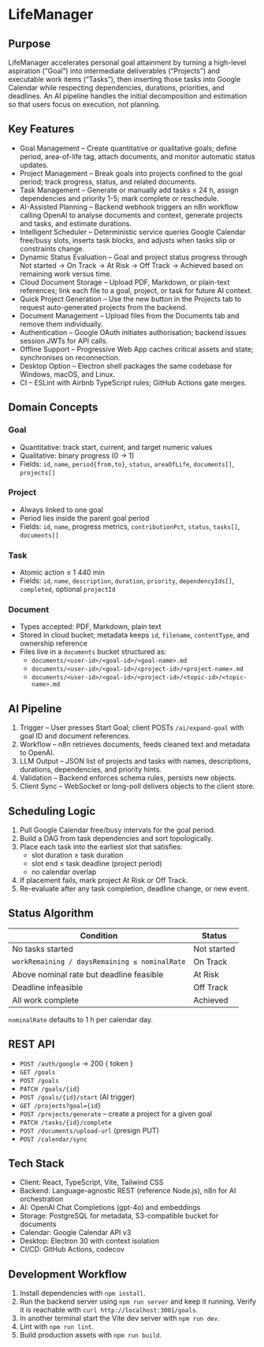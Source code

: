 # LifeManager
## Purpose
LifeManager accelerates personal goal attainment by turning a high-level aspiration (“Goal”) into intermediate deliverables (“Projects”) and executable work items (“Tasks”), then inserting those tasks into Google Calendar while respecting dependencies, durations, priorities, and deadlines. An AI pipeline handles the initial decomposition and estimation so that users focus on execution, not planning.
## Key Features
- Goal Management – Create quantitative or qualitative goals; define period, area-of-life tag, attach documents, and monitor automatic status updates.
- Project Management – Break goals into projects confined to the goal period; track progress, status, and related documents.
- Task Management – Generate or manually add tasks ≤ 24 h, assign dependencies and priority 1-5; mark complete or reschedule.
- AI-Assisted Planning – Backend webhook triggers an n8n workflow calling OpenAI to analyse documents and context, generate projects and tasks, and estimate durations.
- Intelligent Scheduler – Deterministic service queries Google Calendar free/busy slots, inserts task blocks, and adjusts when tasks slip or constraints change.
- Dynamic Status Evaluation – Goal and project status progress through Not started → On Track → At Risk → Off Track → Achieved based on remaining work versus time.
- Cloud Document Storage – Upload PDF, Markdown, or plain-text references; link each file to a goal, project, or task for future AI context.
- Quick Project Generation – Use the new button in the Projects tab to request auto-generated projects from the backend.
- Document Management – Upload files from the Documents tab and remove them individually.
- Authentication – Google OAuth initiates authorisation; backend issues session JWTs for API calls.
- Offline Support – Progressive Web App caches critical assets and state; synchronises on reconnection.
- Desktop Option – Electron shell packages the same codebase for Windows, macOS, and Linux.
- CI – ESLint with Airbnb TypeScript rules; GitHub Actions gate merges.
## Domain Concepts
### Goal
- Quantitative: track start, current, and target numeric values
- Qualitative: binary progress (0 → 1)
- Fields: `id`, `name`, `period{from,to}`, `status`, `areaOfLife`, `documents[]`, `projects[]`
### Project
- Always linked to one goal
- Period lies inside the parent goal period
- Fields: `id`, `name`, progress metrics, `contributionPct`, `status`, `tasks[]`, `documents[]`
### Task
- Atomic action ≤ 1 440 min
- Fields: `id`, `name`, `description`, `duration`, `priority`, `dependencyIds[]`, `completed`, optional `projectId`
### Document
- Types accepted: PDF, Markdown, plain text
- Stored in cloud bucket; metadata keeps `id`, `filename`, `contentType`, and ownership reference
- Files live in a `documents` bucket structured as:
  - `documents/<user-id>/<goal-id>/<goal-name>.md`
  - `documents/<user-id>/<goal-id>/<project-id>/<project-name>.md`
  - `documents/<user-id>/<goal-id>/<project-id>/<topic-id>/<topic-name>.md`
## AI Pipeline
1. Trigger – User presses Start Goal; client POSTs `/ai/expand-goal` with goal ID and document references.
2. Workflow – n8n retrieves documents, feeds cleaned text and metadata to OpenAI.
3. LLM Output – JSON list of projects and tasks with names, descriptions, durations, dependencies, and priority hints.
4. Validation – Backend enforces schema rules, persists new objects.
5. Client Sync – WebSocket or long-poll delivers objects to the client store.
## Scheduling Logic
1. Pull Google Calendar free/busy intervals for the goal period.
2. Build a DAG from task dependencies and sort topologically.
3. Place each task into the earliest slot that satisfies:
    - slot duration ≥ task duration
    - slot end ≤ task deadline (project period)
    - no calendar overlap
4.  If placement fails, mark project At Risk or Off Track.
5. Re-evaluate after any task completion, deadline change, or new event.
## Status Algorithm
|Condition   |Status   |
|---|---|
|No tasks started   |Not started   |
|`workRemaining / daysRemaining ≤ nominalRate`   |On Track   |
|Above nominal rate but deadline feasible   |At Risk   |
|Deadline infeasible   |Off Track   |
|All work complete   |Achieved  |

`nominalRate` defaults to 1 h per calendar day.
## REST API
- `POST /auth/google` → 200 { token }
- `GET /goals`
- `POST /goals`
- `PATCH /goals/{id}`
- `POST /goals/{id}/start` (AI trigger)
- `GET /projects?goal={id}`
- `POST /projects/generate` – create a project for a given goal
- `PATCH /tasks/{id}/complete`
- `POST /documents/upload-url` (presign PUT)
- `POST /calendar/sync`
## Tech Stack
- Client: React, TypeScript, Vite, Tailwind CSS
- Backend: Language-agnostic REST (reference Node.js), n8n for AI orchestration
- AI: OpenAI Chat Completions (gpt-4o) and embeddings
- Storage: PostgreSQL for metadata, S3-compatible bucket for documents
- Calendar: Google Calendar API v3
- Desktop: Electron 30 with context isolation
- CI/CD: GitHub Actions, codecov
## Development Workflow
1. Install dependencies with `npm install`.
2. Run the backend server using `npm run server` and keep it running.
   Verify it is reachable with `curl http://localhost:3001/goals`.
3. In another terminal start the Vite dev server with `npm run dev`.
4. Lint with `npm run lint`.
5. Build production assets with `npm run build`.

